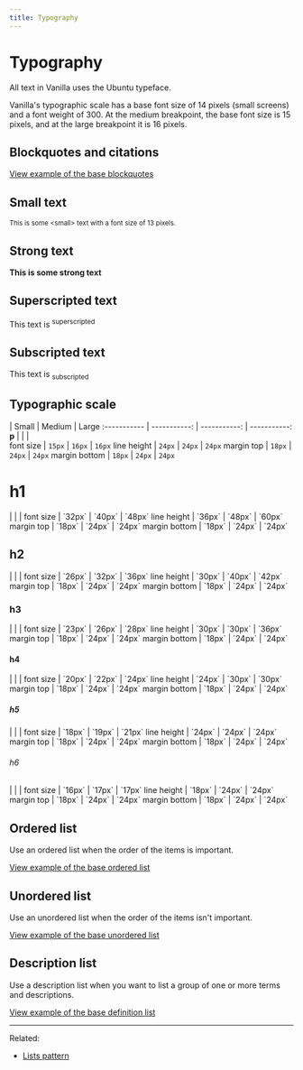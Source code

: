```yaml
---
title: Typography
---
```


# Typography

All text in Vanilla uses the Ubuntu typeface.

Vanilla's typographic scale has a base font size of 14 pixels (small screens) and a font weight of 300.  At the medium breakpoint, the base font size is 15 pixels, and at the large breakpoint it is 16 pixels.

## Blockquotes and citations

<a href="https://vanilla-framework.github.io/vanilla-framework/examples/base/blockquotes/"
    class="js-example">
    View example of the base blockquotes
</a>

## Small text

<small>This is some &lt;small&gt; text with a font size of 13 pixels.</small>

## Strong text

<strong>This is some strong text</strong>

## Superscripted text

<p>This text is <sup>superscripted</sup></p>

## Subscripted text

<p>This text is <sub>subscripted</sub></p>

## Typographic scale

  |  Small  |  Medium  |  Large
:----------- | -----------: | -----------: | -----------:
**p**  |    |    |  
font size  |  `15px`  |  `16px`  |  `16px`
line height  |  `24px`  |  `24px`  |  `24px`
margin top  |  `18px`  |  `24px`   |  `24px`
margin bottom  |  `18px`  |  `24px`  |  `24px`
<h1>h1</h1>  |    |    |  
font size  |  `32px`  |  `40px`  |  `48px`
line height  |  `36px`  |  `48px`  |  `60px`
margin top  |  `18px`  |  `24px`  |  `24px`
margin bottom  |  `18px`  |  `24px`  |  `24px`
<h2>h2</h2>  |    |    |  
font size  |  `26px`  |  `32px`  |  `36px`
line height  |  `30px`  |  `40px`  |  `42px`
margin top  |  `18px`  |  `24px`  |  `24px`
margin bottom  |  `18px`  |  `24px`  |  `24px`
<h3>h3</h3>  |    |    |  
font size  |  `23px`  |  `26px`  |  `28px`
line height  |  `30px`  |  `30px`  |  `36px`
margin top  |  `18px`  |  `24px`  |  `24px`
margin bottom  |  `18px`  |  `24px`  |  `24px`
<h4>h4</h4>  |    |    |  
font size  |  `20px`  |  `22px`  |  `24px`
line height  |  `24px`  |  `30px`  |  `30px`
margin top  |  `18px`  |  `24px`  |  `24px`
margin bottom  |  `18px`  |  `24px`  |  `24px`
<h5>h5</h5>  |    |    |  
font size  |  `18px`  |  `19px`  |  `21px`
line height  |  `24px`  |  `24px`  |  `24px`
margin top  |  `18px`  |  `24px`  |  `24px`
margin bottom  |  `18px`  |  `24px`  |  `24px`
<h6>h6</h6>  |    |    |  
font size  |  `16px`  |  `17px`  |  `17px`
line height  |  `18px`  |  `24px`  |  `24px`
margin top  |  `18px`  |  `24px`  |  `24px`
margin bottom  |  `18px`  |  `24px`  |  `24px`

## Ordered list

Use an ordered list when the order of the items is important.

<a href="https://vanilla-framework.github.io/vanilla-framework/examples/base/lists/ordered-list/"
    class="js-example">
    View example of the base ordered list
</a>

## Unordered list

Use an unordered list when the order of the items isn't important.

<a href="https://vanilla-framework.github.io/vanilla-framework/examples/base/lists/unordered-list/"
    class="js-example">
    View example of the base unordered list
</a>

## Description list

Use a description list when you want to list a group of one or more terms and descriptions.

<a href="https://vanilla-framework.github.io/vanilla-framework/examples/base/lists/definition-list/"
    class="js-example">
    View example of the base definition list
</a>

<hr />

Related:
* [Lists pattern](https://docs.vanillaframework.io/patterns/lists/)
